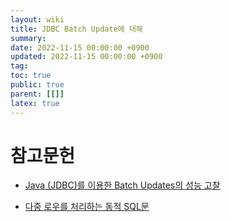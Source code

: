 ```yaml
---
layout: wiki
title: JDBC Batch Update에 대해
summary:
date: 2022-11-15 00:00:00 +0900
updated: 2022-11-15 00:00:00 +0900
tag: 
toc: true
public: true
parent: [[]]
latex: true
---
```


# 참고문헌

- [Java (JDBC)를 이용한 Batch Updates의 성능 고찰](https://m.blog.naver.com/PostView.naver?isHttpsRedirect=true&blogId=theyoung2002&logNo=220629774573)

- [다중 로우를 처리하는 동적 SQL문](https://logical-code.tistory.com/68)